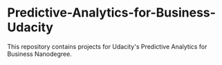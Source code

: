 # Predictive-Analytics-for-Business-Udacity
This repository contains projects for Udacity's Predictive Analytics for Business Nanodegree. 
